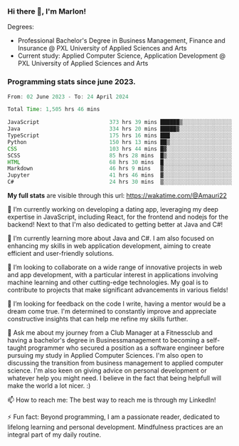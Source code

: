 
### Hi there 👋, I'm Marlon!

Degrees: 
- Professional Bachelor's Degree in Business Management, Finance and Insurance @ PXL University of Applied Sciences and Arts
- Current study: Applied Computer Science, Application Development @ PXL University of Applied Sciences and Arts

### Programming stats since june 2023.
<!--START_SECTION:waka-->

```java
From: 02 June 2023 - To: 24 April 2024

Total Time: 1,505 hrs 46 mins

JavaScript                      373 hrs 39 mins ██████▒░░░░░░░░░░░░░░░░░░   24.75 %
Java                            334 hrs 20 mins █████▓░░░░░░░░░░░░░░░░░░░   22.15 %
TypeScript                      175 hrs 16 mins ███░░░░░░░░░░░░░░░░░░░░░░   11.61 %
Python                          150 hrs 13 mins ██▒░░░░░░░░░░░░░░░░░░░░░░   09.95 %
CSS                             103 hrs 44 mins █▓░░░░░░░░░░░░░░░░░░░░░░░   06.87 %
SCSS                            85 hrs 28 mins  █▒░░░░░░░░░░░░░░░░░░░░░░░   05.66 %
HTML                            68 hrs 30 mins  █░░░░░░░░░░░░░░░░░░░░░░░░   04.54 %
Markdown                        46 hrs 9 mins   ▓░░░░░░░░░░░░░░░░░░░░░░░░   03.06 %
Jupyter                         41 hrs 46 mins  ▓░░░░░░░░░░░░░░░░░░░░░░░░   02.77 %
C#                              24 hrs 30 mins  ▒░░░░░░░░░░░░░░░░░░░░░░░░   01.62 %
```

<!--END_SECTION:waka-->
**My full stats** are visible through this url: https://wakatime.com/@Amauri22



🔭 I’m currently working on developing a dating app, leveraging my deep expertise in JavaScript, including React, for the frontend and nodejs for the backend! Next to that I'm also dedicated to getting better at Java and C#!

🌱 I’m currently learning more about Java and C#. I am also focused on enhancing my skills in web application development, aiming to create efficient and user-friendly solutions.

👯 I’m looking to collaborate on a wide range of innovative projects in web and app development, with a particular interest in applications involving machine learning and other cutting-edge technologies. My goal is to contribute to projects that make significant advancements in various fields!

🤔 I’m looking for feedback on the code I write, having a mentor would be a dream come true. I'm determined to constantly improve and appreciate constructive insights that can help me refine my skills further.

💬 Ask me about my journey from a Club Manager at a Fitnessclub and having a bachelor's degree in Businessmanagement to becoming a self-taught programmer who secured a position as a software engineer before pursuing my study in Applied Computer Sciences. I'm also open to discussing the transition from business management to applied computer science. I'm also keen on giving advice on personal development or whatever help you might need. I believe in the fact that being helpfull will make the world a lot nicer. :)

📫 How to reach me: The best way to reach me is through my LinkedIn!

⚡ Fun fact: Beyond programming, I am a passionate reader, dedicated to lifelong learning and personal development. Mindfulness practices are an integral part of my daily routine.


